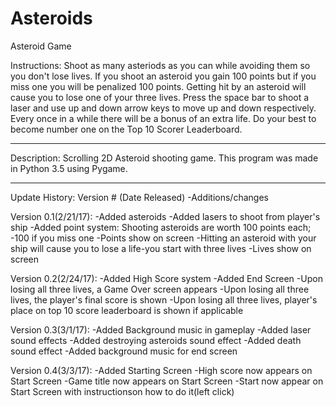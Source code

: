 # Asteroids
Asteroid Game

Instructions:
Shoot as many asteriods as you can while avoiding them so you don't lose lives. If you shoot an asteroid you gain 100 points but if you miss one you will be penalized 100 points. Getting hit by an asteroid will cause you to lose one of your three lives. Press the space bar to shoot a laser and use up and down arrow keys to move up and down respectively. Every once in a while there will be a bonus of an extra life. Do your best to become number one on the Top 10 Scorer Leaderboard.

----------------------------------------------------------------------------------------------------------------------------------------
Description:
Scrolling 2D Asteroid shooting game. This program was made in Python 3.5 using Pygame.

--------------------------------------------------------------------------------------
Update History:
Version # (Date Released)
-Additions/changes

Version 0.1(2/21/17):
-Added asteroids
-Added lasers to shoot from player's ship
-Added point system: Shooting asteroids are worth 100 points each; -100 if you miss one
-Points show on screen
-Hitting an asteroid with your ship will cause you to lose a life-you start with three lives
-Lives show on screen

Version 0.2(2/24/17):
-Added High Score system
-Added End Screen
-Upon losing all three lives, a Game Over screen appears
-Upon losing all three lives, the player's final score is shown
-Upon losing all three lives, player's place on top 10 score leaderboard is shown if applicable

Version 0.3(3/1/17):
-Added Background music in gameplay
-Added laser sound effects
-Added destroying asteroids sound effect
-Added death sound effect
-Added background music for end screen

Version 0.4(3/3/17):
-Added Starting Screen
-High score now appears on Start Screen
-Game title now appears on Start Screen
-Start now appear on Start Screen with instructionson how to do it(left click)
